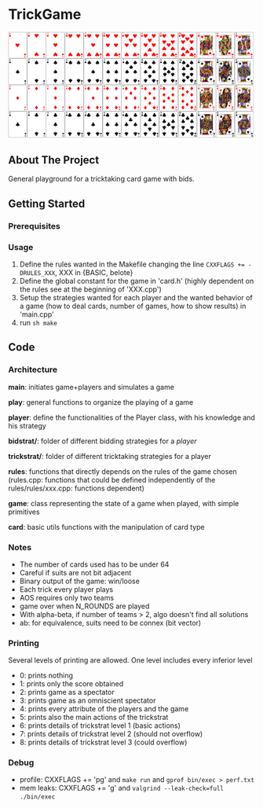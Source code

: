 # TrickGame

<img src="img/deck.png" alt="deck" width="500"/>

## About The Project

General playground for a tricktaking card game with bids.

## Getting Started

### Prerequisites

### Usage

1. Define the rules wanted in the Makefile changing the line
`CXXFLAGS += -DRULES_XXX`, XXX in {BASIC, belote}
2. Define the global constant for the game in 'card.h' (highly dependent on the rules see at the beginning of 'XXX.cpp')
3. Setup the strategies wanted for each player and the wanted behavior of a game (how to deal cards, number of games, how to show results) in 'main.cpp'
4. run ```sh
make```

## Code

### Architecture
**main**: initiates game+players and simulates a game

**play**:  general functions to organize the playing of a game

**player**: define the functionalities of the Player class, with his knowledge and his strategy

**bidstrat/**: folder of different bidding strategies for a *player*

**trickstrat/**: folder of different tricktaking strategies for a player

**rules**: functions that directly depends on the rules of the game chosen (rules.cpp: functions that could be defined independently of the rules/rules/xxx.cpp: functions dependent)

**game**: class representing the state of a game when played, with simple primitives

**card**: basic utils functions with the manipulation of card type

### Notes

- The number of cards used has to be under 64
- Careful if suits are not bit adjacent
- Binary output of the game: win/loose
- Each trick every player plays
- AOS requires only two teams
- game over when N_ROUNDS are played
- With alpha-beta, if number of teams > 2, algo doesn't find all solutions
- ab: for equivalence, suits need to be connex (bit vector)

### Printing

Several levels of printing are allowed. One level includes every inferior level
- 0: prints nothing
- 1: prints only the score obtained
- 2: prints game as a spectator
- 3: prints game as an omniscient spectator
- 4: prints every attribute of the players and the game
- 5: prints also the main actions of the trickstrat
- 6: prints details of trickstrat level 1 (basic actions)
- 7: prints details of trickstrat level 2 (should not overflow)
- 8: prints details of trickstrat level 3 (could overflow)

### Debug
- profile: CXXFLAGS += 'pg' and ```make run``` and ```gprof bin/exec > perf.txt```
- mem leaks: CXXFLAGS += 'g' and ```valgrind --leak-check=full ./bin/exec```
